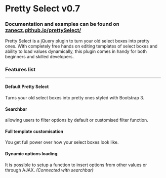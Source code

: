 # Pretty Select v0.7

### Documentation and examples can be found on [zanecz.github.io/prettySelect/](http://zanecz.github.io/prettySelect/)

Pretty Select is a jQuery plugin to turn your old select boxes into pretty ones. With completely free hands on editing templates of select boxes and ability to load values dynamically, this plugin comes in handy for both beginners and skilled developers.

### Features list
-------------
#### Default Pretty Select
Turns your old select boxes into pretty ones styled with Bootstrap 3.

#### Searchbar
allowing users to filter options by default or customised filter function.

#### Full template customisation
You get full power over how your select boxes look like.

#### Dynamic options loading
It is possible to setup a function to insert options from other values or through AJAX. *(Connected with searchbar)*
